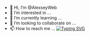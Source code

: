 - 👋 Hi, I’m @AlexseyWeb
- 👀 I’m interested in ...
- 🌱 I’m currently learning ...
- 💞️ I’m looking to collaborate on ...
- 📫 How to reach me ...
[![Typing SVG](https://readme-typing-svg.herokuapp.com?color=%2336BCF7&lines=Computer+science+student)](https://git.io/typing-svg)
<!---
AlexseyWeb/AlexseyWeb is a ✨ special ✨ repository because its `README.md` (this file) appears on your GitHub profile.
You can click the Preview link to take a look at your changes.
--->
